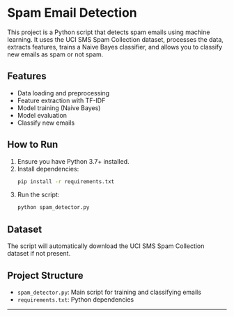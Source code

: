 # Spam Email Detection

This project is a Python script that detects spam emails using machine learning. It uses the UCI SMS Spam Collection dataset, processes the data, extracts features, trains a Naive Bayes classifier, and allows you to classify new emails as spam or not spam.

## Features
- Data loading and preprocessing
- Feature extraction with TF-IDF
- Model training (Naive Bayes)
- Model evaluation
- Classify new emails

## How to Run
1. Ensure you have Python 3.7+ installed.
2. Install dependencies:
   ```sh
   pip install -r requirements.txt
   ```
3. Run the script:
   ```sh
   python spam_detector.py
   ```

## Dataset
The script will automatically download the UCI SMS Spam Collection dataset if not present.

## Project Structure
- `spam_detector.py`: Main script for training and classifying emails
- `requirements.txt`: Python dependencies

---
